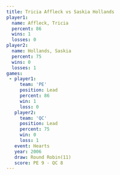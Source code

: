 ```yaml
---
title: Tricia Affleck vs Saskia Hollands
player1:                
  name: Affleck, Tricia 
  percent: 86           
  wins: 1               
  losses: 0             
player2:                
  name: Hollands, Saskia
  percent: 75           
  wins: 0               
  losses: 1             
games:
 - player1:        
     team: 'PE'    
     position: Lead
     percent: 86   
     win: 1        
     loss: 0       
   player2:        
     team: 'QC'    
     position: Lead
     percent: 75   
     win: 0        
     loss: 1       
   event: Hearts        
   year: 2006           
   draw: Round Robin(11)
   score: PE 9 - QC 8   
---
```

